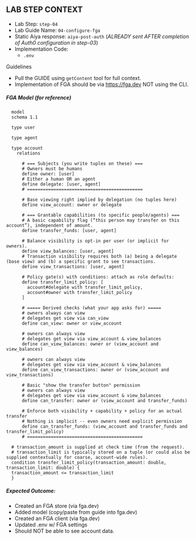 ## LAB STEP CONTEXT
- Lab Step: `step-04`
- Lab Guide Name: `04-configure-fga`
- Static Aiya response: `aiya-post-auth` (*ALREADY sent AFTER completion of Auth0 configuration in step-03*)
- Implementation Code:
  - `.env`

Guidelines
- Pull the GUIDE using `getContent` tool for full context.
- Implementation of FGA should be via https://fga.dev NOT using the CLI.

##### FGA Model (for reference)
```
  model
  schema 1.1

  type user

  type agent

  type account
    relations

      # === Subjects (you write tuples on these) ===
      # Owners must be humans
      define owner: [user]
      # Either a human OR an agent
      define delegate: [user, agent]
      # ============================================

      # Base viewing right implied by delegation (no tuples here)
      define view_account: owner or delegate

      # === Grantable capabilities (to specific people/agents) ===
      # A basic capability flag (“this person may transfer on this account”), independent of amount.
      define transfer_funds: [user, agent]

      # Balance visibility is opt-in per user (or implicit for owners).
      define view_balances: [user, agent]
      # Transaction visibility requires both (a) being a delegate (base view) and (b) a specific grant to see transactions.
      define view_transactions: [user, agent]

      # Policy gate(s) with conditions: attach as role defaults:
      define transfer_limit_policy: [
        account#delegate with transfer_limit_policy,
        account#owner with transfer_limit_policy
      ]

      # ===== Derived checks (what your app asks for) =====
      # owners always can view
      # delegates get view via can_view
      define can_view: owner or view_account

      # owners can always view
      # delegates get view via view_account & view_balances
      define can_view_balances: owner or (view_account and view_balances)

      # owners can always view
      # delegates get view via view_account & view_balances
      define can_view_transactions: owner or (view_account and view_transactions)

      # Basic "show the transfer button" permission
      # owners can always view
      # delegates get view via view_account & view_balances
      define can_transfer: owner or (view_account and transfer_funds)

      # Enforce both visibility + capability + policy for an actual transfer
      # Nothing is implicit -- even owners need explicit permission
      define can_transfer_funds: (view_account and transfer_funds and transfer_limit_policy)
      # ============================================

  # transaction_amount is supplied at check time (from the request).
  # transaction_limit is typically stored on a tuple (or could also be supplied contextually for coarse, account-wide rules).
  condition transfer_limit_policy(transaction_amount: double, transaction_limit: double) {
  transaction_amount <= transaction_limit
  }
```

##### Expected Outcome:
- Created an FGA store (via fga.dev)
- Added model (copy/paste from guide into fga.dev)
- Created an FGA client (via fga.dev)
- Updated .env w/ FGA settings
- Should NOT be able to see account data.